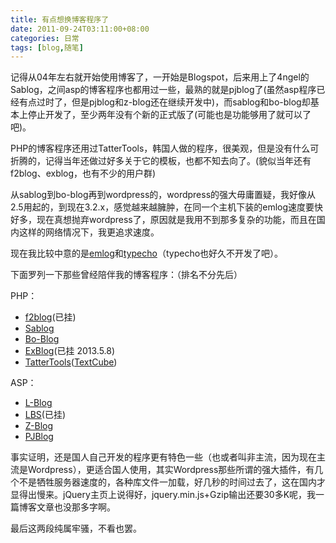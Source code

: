 ```yaml
---
title: 有点想换博客程序了
date: 2011-09-24T03:11:00+08:00
categories: 日常
tags: [blog,随笔]
---
```


记得从04年左右就开始使用博客了，一开始是Blogspot，后来用上了4ngel的Sablog，之间asp的博客程序也都用过一些，最熟的就是pjblog了(虽然asp程序已经有点过时了，但是pjblog和z-blog还在继续开发中)，而sablog和bo-blog却基本上停止开发了，至少两年没有个新的正式版了(可能也是功能够用了就可以了吧)。

PHP的博客程序还用过TatterTools，韩国人做的程序，很美观，但是没有什么可折腾的，记得当年还做过好多关于它的模板，也都不知去向了。(貌似当年还有f2blog、exblog，也有不少的用户群)

从sablog到bo-blog再到wordpress的，wordpress的强大毋庸置疑，我好像从2.5用起的，到现在3.2.x，感觉越来越臃肿，在同一个主机下装的emlog速度要快好多，现在真想抛弃wordpress了，原因就是我用不到那多复杂的功能，而且在国内这样的网络情况下，我更追求速度。

现在我比较中意的是[emlog](http://www.emlog.net/)和[typecho](http://www.typecho.org/)（typecho也好久不开发了吧）。<!--more-->

下面罗列一下那些曾经陪伴我的博客程序：（排名不分先后） 

PHP：

 - [f2blog](http://www.f2blog.com/)(已挂)
 - [Sablog](http://www.sablog.net/)
 - [Bo-Blog](http://www.bo-blog.com/)
 - [ExBlog](http://www.exblog.net/)(已挂 2013.5.8)
 - [TatterTools](http://www.tattertools.org/)([TextCube](http://www.textcube.org/))

ASP：

 - [L-Blog](http://www.loveyuki.com/)
 - [LBS](http://www.voidland.com/blog/)(已挂)
 - [Z-Blog](http://www.rainbowsoft.org/)
 - [PJBlog](http://www.pjhome.net/)

事实证明，还是国人自己开发的程序更有特色一些（也或者叫非主流，因为现在主流是Wordpress），更适合国人使用，其实Wordpress那些所谓的强大插件，有几个不是牺牲服务器速度的，各种库文件一加载，好几秒的时间过去了，这在国内才显得出慢来。jQuery主页上说得好，jquery.min.js+Gzip输出还要30多K呢，我一篇博客文章也没那多字啊。

最后这两段纯属牢骚，不看也罢。
